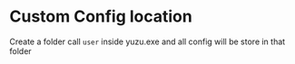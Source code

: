 # Custom Config location
Create a folder call `user` inside yuzu.exe and all config will be store in that folder